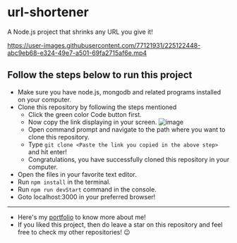 # url-shortener
A Node.js project that shrinks any URL you give it!

https://user-images.githubusercontent.com/77121931/225122448-abc9eb68-e324-49e7-a501-69fa2715af6e.mp4

## Follow the steps below to run this project
- Make sure you have node.js, mongodb and related programs installed on your computer.
- Clone this repository by following the steps mentioned
  - Click the green color Code button first.
  - Now copy the link displaying in your screen.
  ![image](https://user-images.githubusercontent.com/77121931/219963249-4d09a97e-54c4-4555-bd6f-fbf04778ac93.png)
  - Open command prompt and navigate to the path where you want to clone this repository.
  - Type `git clone <Paste the link you copied in the above step>` and hit enter!
  - Congratulations, you have successfully cloned this repository in your computer.
- Open the files in your favorite text editor.
- Run `npm install` in the terminal.
- Run `npm run devStart` command in the console.
- Goto localhost:3000 in your preferred browser!

---

- Here's my [portfolio](https://samitkapoor.netlify.app) to know more about me!
- If you liked this project, then do leave a star on this repository and feel free to check my other repositories! :wink:
